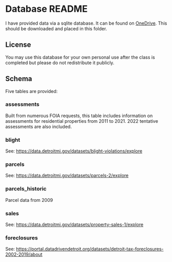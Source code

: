 # Database README

I have provided data via a sqlite database. It can be found on [OneDrive](https://uic365-my.sharepoint.com/:u:/g/personal/erhlango_uic_edu/EaeVtM_p_eVEjzAHixZ5YrQBAUpI2nPtvgXcpYoJr1ZT3Q?e=RqbF0h). This should be downloaded and placed in this folder.

## License

You may use this database for your own personal use after the class is completed but please do not redistribute it publicly.

## Schema

Five tables are provided:

### assessments

Built from numerous FOIA requests, this table includes information on assessments for residential properties from 2011 to 2021. 2022 tentative assessments are also included.

### blight 

See: https://data.detroitmi.gov/datasets/blight-violations/explore

### parcels

See: https://data.detroitmi.gov/datasets/parcels-2/explore

### parcels_historic

Parcel data from 2009

### sales

See: https://data.detroitmi.gov/datasets/property-sales-1/explore

### foreclosures

See: https://portal.datadrivendetroit.org/datasets/detroit-tax-foreclosures-2002-2019/about